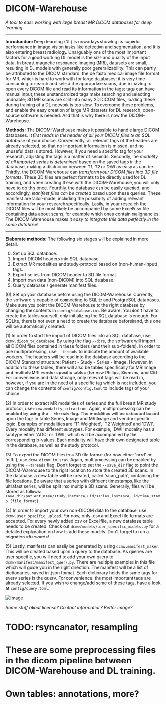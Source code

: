 # DICOM-Warehouse 
_A tool to ease working with large breast MR DICOM databases for deep learning._

--------------------------------------------------------------------------------
**Introduction:**
Deep learning (DL) is nowadays showing its superior performance in image vision tasks like detection and segmentation, 
and it is also entering breast radiology. Unarguably one of the most important factors for a good working DL model is 
the size and quality of the input data. In breast magnetic resonance imaging (MRI), datasets are small, resulting in DL 
models with generally poor generalizability. This can partly be attributed to the DICOM standard, the de facto medical 
image file format for MR, which is hard to work with for large databases: it is very time-consuming to search and select 
the appropriate scans, due to having to open every DICOM file and read its information in the tags; tags can have manual
input, these unstandardized tags make searching and selecting undoable; 3D MR scans are split into many 2D DICOM files,
loading these during training of a DL network is too slow. To overcome these problems, and enable the easy creation of 
large MR datasets for DL research, open-source software is needed. And that is why there is now the DICOM-Warehouse.

**Methods:**
The DICOM-Warehouse makes it possible to handle large DICOM databases. It _first reads in the header of all your DICOM 
files to an SQL database_ of your choice. Conveniently, all relevant tags of the headers are already selected, so that no
important information is missed, and no unuseful data is stored. However, if you need a specific tag for your research,
adjusting the tags is a matter of seconds. Secondly, the _modality of all imported series is determined_ based on the 
saved tags in the database, making a distinction between T1, T2 or DWI as easy as can be. Thirdly, the DICOM-Warehouse 
can _transform your DICOM files into 3D file formats_. These 3D files are perfect formats to be directly used for DL 
training, and when creating these with the DICOM-Warehouse, you will only have to do this once. Fourthly, the database 
can be easily queried, and accordingly, *manifest files can be created* based upon these queries. These manifest are 
tailor-made, including the possibility of adding relevant information for your research specifically. Lastly, in your
research the DICOM files will be most likely be accompanied by some Excel/csv file containing data about scans, 
for example which ones contain malignancies. The DICOM-Warehouse makes it _easy to 
integrate this data perfectly in the same database_!

-------------------------------
**Elaborate methods:**
The following six stages will be explained in more detail.

0. Set up SQL database.
1. Import DICOM headers into SQL database.
2. Extract MR modalities and study-protocol based on (non-human-input) tags.
3. Export series from DICOM header to 3D file format.
4. Import own data (non-DICOM) into SQL database.
5. Query database / generate manifest files.


(0) Set up your database before using the DICOM-Warehouse. Currently, the software is capable of connecting to 
SQLite and PostgreSQL databases. Make sure you point the DICOM-Warehouse to the right database by changing the 
contents in `config/database.ini`. Be aware: You don't have to create the tables yourself, only initializing the
SQL database is enough. For SQLite, there is not even a need to create the database beforehand, this one will be 
automatically created.

(1) In order to start the import of DICOM files into an SQL database, use `dcmw.dicom_to_database`. By using the flag 
`--dirs`, the software will import all DICOM files contained in these folders (and their sub-folders). In order to use
multiprocessing, use `--threads` to indicate the amount of available workers. The headers will be read into the database
 according to the DICOM Standard structure: Patient - Study - Series - Image. However, in addition to these tables, 
there will also be tables specifically for MRIImage and multiple MRI vendor specific tables (for now Philips, Siemens, 
and GE). For convenience and data storage, only relevant tags will be read in, however, if you are in the need of a 
specific tag which is not included, you can change the contents of `config/config.toml` to include tags of your choice.

(2) In order to extract MR modalities of series and the full breast MR study protocol, use `dcmw.modality_extraction`. 
Again, multiprocessing can be enabled by using the `--threads` flag. The modalities will be extracted based upon the 
tags in table Series, Image and MRIImage and vendor specific logic. Examples of modalities are 'T1 Weighted', 
'T2 Weighted' and 'DWI'. Every modality has different subtypes. For example, 'DWI' modality has a subtype either 'ADC' 
or 'DWI', which will be accompanied by the corresponding b-values. Each modality will have their own designated table in 
the database, as well as the study protocol.

(3) To export the DICOM files to a 3D file format (for now either 'nrrd' or 'nifti'), use `dcmw.dicom_to_scan`. Again, 
multiprocessing can be enabled by using the `--threads` flag. Don't forget to set the `--save_dir` flag to point the 
DICOM-Warehouse to the right location to store the created 3D scans. In the database, a new table will be created, 
called 'scan_path', containing the file locations. Be aware that a series with different timestamps, like the ultrafast 
series, will be split into multiple 3D scans. Generally, files will be stored as follows: 
`save_dir/patient_name/study_instance_uid/series_instance_uid/time_stamp.{file_format}`.

(4) In order to import your own non-DICOM data to the database, use `dcmw.user_specific_upload`. For now, only .csv and 
Excel file formats are accepted. For every newly added csv or Excel file, a new database table needs to be created. 
Check out `dcmw/models/user_specific_models.py` for a detailed explanation on how to add these models. Don't forget to 
run a migration afterwards! 

(5) Lastly, manifests can easily be generated by using `dcmw.manifest_maker`. This will be created based upon a 
query to the database. As queries are user specific, you will 
need to add your own query to `dcmw/manifest/manifest_query.py`. There are multiple examples in this file which will 
guide you in the right direction. The manifest will be a list of dictionaries, saved in .json format. Each dictionary 
holds the same tags for every series in the query. For convenience, the most important tags are already selected. If 
you wish to change/add some of these tags, have a look at `config/query.toml`. 

![image](https://user-images.githubusercontent.com/50020718/223116085-10ec23b3-6a16-4393-8da7-a588a001782b.png)

_Some stuff about license? Contact information? Better image?_

# TODO: rsyncanator, resampling
#  These are some preprocessing files in the dicom pipeline between DICOM-Warehouse and DL training.
#  Own tables: annotations, more?